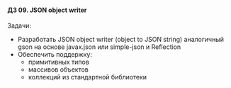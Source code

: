 #### ДЗ 09. JSON object writer

Задачи:
* Разработать JSON object writer (object to JSON string) аналогичный gson на основе javax.json или simple-json и Reflection 
* Обеспечить поддержку:
  * примитивных типов
  * массивов объектов 
  * коллекций из стандартной библиотеки
